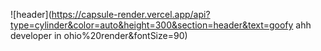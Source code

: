 ![header](https://capsule-render.vercel.app/api?type=cylinder&color=auto&height=300&section=header&text=goofy ahh developer in ohio%20render&fontSize=90)

<!--
**mmmmmmnze/mmmmmmnze** is a ✨ _special_ ✨ repository because its `README.md` (this file) appears on your GitHub profile.

Here are some ideas to get you started:

- 🔭 I’m currently working on ...
- 🌱 I’m currently learning ...
- 👯 I’m looking to collaborate on ...
- 🤔 I’m looking for help with ...
- 💬 Ask me about ...
- 📫 How to reach me: ...
- 😄 Pronouns: ...
- ⚡ Fun fact: ...
-->
